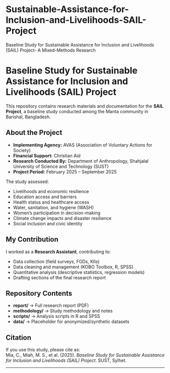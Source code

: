 # Sustainable-Assistance-for-Inclusion-and-Livelihoods-SAIL-Project
Baseline Study for Sustainable Assistance for Inclusion and Livelihoods (SAIL) Project- A Mixed-Methods Research
# Baseline Study for Sustainable Assistance for Inclusion and Livelihoods (SAIL) Project

This repository contains research materials and documentation for the **SAIL Project**, 
a baseline study conducted among the Manta community in Barishal, Bangladesh.

## About the Project
- **Implementing Agency:** AVAS (Association of Voluntary Actions for Society)  
- **Financial Support:** Christian Aid  
- **Research Conducted By:** Department of Anthropology, Shahjalal University of Science and Technology (SUST)  
- **Project Period:** February 2025 – September 2025  

The study assessed:
- Livelihoods and economic resilience  
- Education access and barriers  
- Health status and healthcare access  
- Water, sanitation, and hygiene (WASH)  
- Women’s participation in decision-making  
- Climate change impacts and disaster resilience  
- Social inclusion and civic identity  

## My Contribution
I worked as a **Research Assistant**, contributing to:
- Data collection (field surveys, FGDs, KIIs)  
- Data cleaning and management (KOBO Toolbox, R, SPSS)  
- Quantitative analysis (descriptive statistics, regression models)  
- Drafting sections of the final research report  

## Repository Contents
- **report/** → Full research report (PDF)  
- **methodology/** → Study methodology and notes  
- **scripts/** → Analysis scripts in R and SPSS  
- **data/** → Placeholder for anonymized/synthetic datasets  

## Citation
If you use this study, please cite as:  
Mia, C., Miah, M. S., et al. (2025). *Baseline Study for Sustainable Assistance for Inclusion and Livelihoods (SAIL) Project*. SUST, Sylhet.

---

